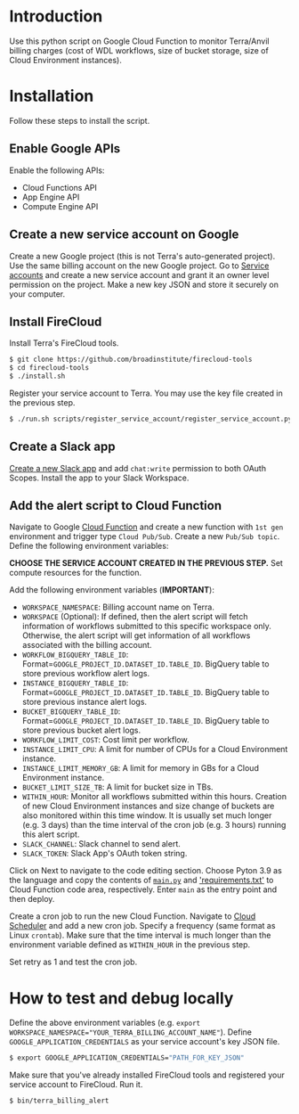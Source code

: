 # Introduction

Use this python script on Google Cloud Function to monitor Terra/Anvil billing charges (cost of WDL workflows, size of bucket storage, size of Cloud Environment instances).

# Installation

Follow these steps to install the script.

## Enable Google APIs

Enable the following APIs:
- Cloud Functions API
- App Engine API
- Compute Engine API

## Create a new service account on Google

Create a new Google project (this is not Terra's auto-generated project). Use the same billing account on the new Google project. Go to [Service accounts](https://console.cloud.google.com/iam-admin/serviceaccounts) and create a new service account and grant it an owner level permission on the project. Make a new key JSON and store it securely on your computer.

## Install FireCloud

Install Terra's FireCloud tools. 
```bash
$ git clone https://github.com/broadinstitute/firecloud-tools
$ cd firecloud-tools
$ ./install.sh
```
Register your service account to Terra. You may use the key file created in the previous step.
```bash
$ ./run.sh scripts/register_service_account/register_service_account.py -j JSON_KEY_FILE -e "YOUR_SERVICE_ACCOUNT_EMAIL"
```

## Create a Slack app

[Create a new Slack app](https://api.slack.com/authentication/basics) and add `chat:write` permission to both OAuth Scopes. Install the app to your Slack Workspace.


## Add the alert script to Cloud Function

Navigate to Google [Cloud Function](https://console.cloud.google.com/functions/add) and create a new function with `1st gen` environment and trigger type `Cloud Pub/Sub`. Create a new `Pub/Sub topic`. Define the following environment variables:

**CHOOSE THE SERVICE ACCOUNT CREATED IN THE PREVIOUS STEP.** Set compute resources for the function.

Add the following environment variables (**IMPORTANT**):

- `WORKSPACE_NAMESPACE`: Billing account name on Terra.
- `WORKSPACE` (Optional): If defined, then the alert script will fetch information of workflows submitted to this specific workspace only. Otherwise, the alert script will get information of all workflows associated with the billing account.
- `WORKFLOW_BIGQUERY_TABLE_ID`: Format=`GOOGLE_PROJECT_ID.DATASET_ID.TABLE_ID`. BigQuery table to store previous workflow alert logs.
- `INSTANCE_BIGQUERY_TABLE_ID`: Format=`GOOGLE_PROJECT_ID.DATASET_ID.TABLE_ID`. BigQuery table to store previous instance alert logs.
- `BUCKET_BIGQUERY_TABLE_ID`: Format=`GOOGLE_PROJECT_ID.DATASET_ID.TABLE_ID`. BigQuery table to store previous bucket alert logs.
- `WORKFLOW_LIMIT_COST`: Cost limit per workflow.
- `INSTANCE_LIMIT_CPU`: A limit for number of CPUs for a Cloud Environment instance.
- `INSTANCE_LIMIT_MEMORY_GB`: A limit for memory in GBs for a Cloud Environment instance.
- `BUCKET_LIMIT_SIZE_TB`: A limit for bucket size in TBs.
- `WITHIN_HOUR`: Monitor all workflows submitted within this hours. Creation of new Cloud Environment instances and size change of buckets are also monitored within this time window. It is usually set much longer (e.g. 3 days) than the time interval of the cron job (e.g. 3 hours) running this alert script.
- `SLACK_CHANNEL`: Slack channel to send alert.
- `SLACK_TOKEN`: Slack App's OAuth token string.

Click on Next to navigate to the code editing section. Choose Pyton 3.9 as the language and copy the contents of [`main.py`](./main.py) and ['requirements.txt'](./requirements.txt) to Cloud Function code area, respectively. Enter `main` as the entry point and then deploy.

Create a cron job to run the new Cloud Function. Navigate to [Cloud Scheduler](https://console.cloud.google.com/cloudscheduler) and add a new cron job. Specify a frequency (same format as Linux `crontab`). Make sure that the time interval is much longer than the environment variable defined as `WITHIN_HOUR` in the previous step.

Set retry as 1 and test the cron job.

# How to test and debug locally

Define the above environment variables (e.g. `export WORKSPACE_NAMESPACE="YOUR_TERRA_BILLING_ACCOUNT_NAME"`). Define `GOOGLE_APPLICATION_CREDENTIALS` as your service account's key JSON file.
```bash
$ export GOOGLE_APPLICATION_CREDENTIALS="PATH_FOR_KEY_JSON"
````

Make sure that you've already installed FireCloud tools and registered your service account to FireCloud. Run it.
```bash
$ bin/terra_billing_alert
````
